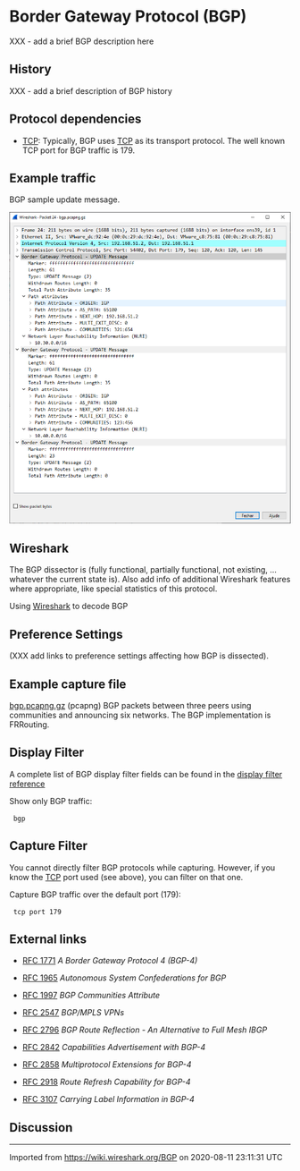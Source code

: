 # Border Gateway Protocol (BGP)

XXX - add a brief BGP description here

## History

XXX - add a brief description of BGP history

## Protocol dependencies

  - [TCP](/TCP): Typically, BGP uses [TCP](/TCP) as its transport protocol. The well known TCP port for BGP traffic is 179.

## Example traffic

BGP sample update message.

![BGP update message](uploads/b431b9cae68e4784a45ed509b5b283db/bgp_screen.png)

## Wireshark

The BGP dissector is (fully functional, partially functional, not existing, ... whatever the current state is). Also add info of additional Wireshark features where appropriate, like special statistics of this protocol.

Using [Wireshark](http://www.youtube.com/watch?v=aNem_vNVp_U&list=PLrUFyg1unBb8B5iqIap4s3jDstej3wvJp) to decode BGP

## Preference Settings

(XXX add links to preference settings affecting how BGP is dissected).

## Example capture file

[bgp.pcapng.gz](uploads/__moin_import__/attachments/SampleCaptures/bgp.pcapng.gz) (pcapng) BGP packets between three peers using communities and announcing six networks. The BGP implementation is FRRouting.

## Display Filter

A complete list of BGP display filter fields can be found in the [display filter reference](http://www.wireshark.org/docs/dfref/b/bgp.html)

Show only BGP traffic:

``` 
 bgp
```

## Capture Filter

You cannot directly filter BGP protocols while capturing. However, if you know the [TCP](/TCP) port used (see above), you can filter on that one.

Capture BGP traffic over the default port (179):

``` 
 tcp port 179
```

## External links

  - [RFC 1771](http://www.ietf.org/rfc/rfc1771.txt) *A Border Gateway Protocol 4 (BGP-4)*

  - [RFC 1965](http://www.ietf.org/rfc/rfc1965.txt) *Autonomous System Confederations for BGP*

  - [RFC 1997](http://www.ietf.org/rfc/rfc1997.txt) *BGP Communities Attribute*

  - [RFC 2547](http://www.ietf.org/rfc/rfc2547.txt) *BGP/MPLS VPNs*

  - [RFC 2796](http://www.ietf.org/rfc/rfc2796.txt) *BGP Route Reflection - An Alternative to Full Mesh IBGP*

  - [RFC 2842](http://www.ietf.org/rfc/rfc2842.txt) *Capabilities Advertisement with BGP-4*

  - [RFC 2858](http://www.ietf.org/rfc/rfc2858.txt) *Multiprotocol Extensions for BGP-4*

  - [RFC 2918](http://www.ietf.org/rfc/rfc2918.txt) *Route Refresh Capability for BGP-4*

  - [RFC 3107](http://www.ietf.org/rfc/rfc3107.txt) *Carrying Label Information in BGP-4*

## Discussion

---

Imported from https://wiki.wireshark.org/BGP on 2020-08-11 23:11:31 UTC
